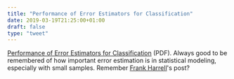 ```yaml
---
title: "Performance of Error Estimators for Classification"
date: 2019-03-19T21:25:00+01:00
draft: false
type: "tweet"
---
```


[Performance of Error Estimators for Classification](https://pdfs.semanticscholar.org/2069/96c188d29db75a3f81a20aa67b76effe631f.pdf) (PDF). Always good to be
remembered of how important error estimation is in statistical modeling,
especially with small samples. Remember [Frank Harrell](http://www.fharrell.com/post/stat-ml/)'s post?

